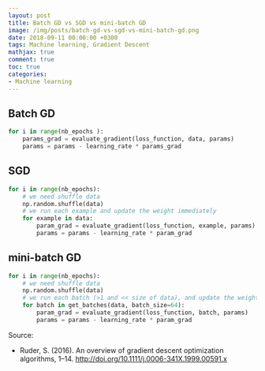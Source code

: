 ```yaml
---
layout: post
title: Batch GD vs SGD vs mini-batch GD
image: /img/posts/batch-gd-vs-sgd-vs-mini-batch-gd.png
date: 2018-09-11 00:00:00 +0300
tags: Machine learning, Gradient Descent
mathjax: true
comment: true
toc: true
categories:
- Machine learning
---
```


## Batch GD
```python
for i in range(nb_epochs ): 
	params_grad = evaluate_gradient(loss_function, data, params)
	params = params - learning_rate * params_grad
```

## SGD
```python
for i in range(nb_epochs):
	# we need shuffle data
	np.random.shuffle(data)
	# we run each example and update the weight immediately
	for example in data:
		param_grad = evaluate_gradient(loss_function, example, params)
		params = params - learning_rate * param_grad
```

## mini-batch GD
```python
for i in range(nb_epochs):
	# we need shuffle data
	np.random.shuffle(data)
	# we run each batch (>1 and << size of data), and update the weight immediately
	for batch in get_batches(data, batch_size=64):
		param_grad = evaluate_gradient(loss_function, batch, params)
		params = params - learning_rate * param_grad
```

Source: 
* Ruder, S. (2016). An overview of gradient descent optimization algorithms, 1–14. http://doi.org/10.1111/j.0006-341X.1999.00591.x

